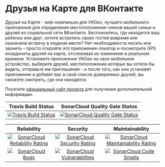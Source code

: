 # Друзья на Карте для ВКонтакте

Друзья  на  Карте  - web-компаньон для VKGeo, лучшего мобильного приложения
для  определения  местоположения  членов вашей семьи и друзей из социальной
сети  ВКонтакте.  Беспокоитесь,  где находится ваш ребенок или друг, хотите
встретить  своих  гостей  вовремя или назначили встречу в людном месте? Нет
необходимости писать или звонить – просто откройте это приложение-локатор и
посмотрите  GPS  координаты  друзей  на  карте,  отслеживая  их изменение в
реальном времени. Установите приложение VKGeo на свое мобильное устройство,
выберите  друзей,  местоположение которых вы хотели бы видеть, отправьте им
приглашения  -  и  после того, как они установят приложение и добавят вас в
свой список доверенных друзей, вы сможете смотреть, где они находятся.

Посетите   [официальный  сайт  проекта](https://vkgeo.sourceforge.io/)  для
получения дополнительной информации.

| Travis Build Status | SonarCloud Quality Gate Status |
| :---: | :---: |
| [![Travis Build Status](https://travis-ci.org/vkgeo/vkgeo-web.svg?branch=master)](https://travis-ci.org/vkgeo/vkgeo-web) | [![SonarCloud Quality Gate Status](https://sonarcloud.io/api/project_badges/measure?project=vkgeo%3Avkgeo-web&metric=alert_status)](https://sonarcloud.io/dashboard?id=vkgeo%3Avkgeo-web) |

| Reliability | Security | Maintainability |
| :---: | :---: | :---: |
| [![SonarCloud Reliability Rating](https://sonarcloud.io/api/project_badges/measure?project=vkgeo%3Avkgeo-web&metric=reliability_rating)](https://sonarcloud.io/dashboard?id=vkgeo%3Avkgeo-web) | [![SonarCloud Security Rating](https://sonarcloud.io/api/project_badges/measure?project=vkgeo%3Avkgeo-web&metric=security_rating)](https://sonarcloud.io/dashboard?id=vkgeo%3Avkgeo-web) | [![SonarCloud Maintainability Rating](https://sonarcloud.io/api/project_badges/measure?project=vkgeo%3Avkgeo-web&metric=sqale_rating)](https://sonarcloud.io/dashboard?id=vkgeo%3Avkgeo-web) |
| [![SonarCloud Bugs](https://sonarcloud.io/api/project_badges/measure?project=vkgeo%3Avkgeo-web&metric=bugs)](https://sonarcloud.io/dashboard?id=vkgeo%3Avkgeo-web) | [![SonarCloud Vulnerabilities](https://sonarcloud.io/api/project_badges/measure?project=vkgeo%3Avkgeo-web&metric=vulnerabilities)](https://sonarcloud.io/dashboard?id=vkgeo%3Avkgeo-web) | [![SonarCloud Code Smells](https://sonarcloud.io/api/project_badges/measure?project=vkgeo%3Avkgeo-web&metric=code_smells)](https://sonarcloud.io/dashboard?id=vkgeo%3Avkgeo-web) |

